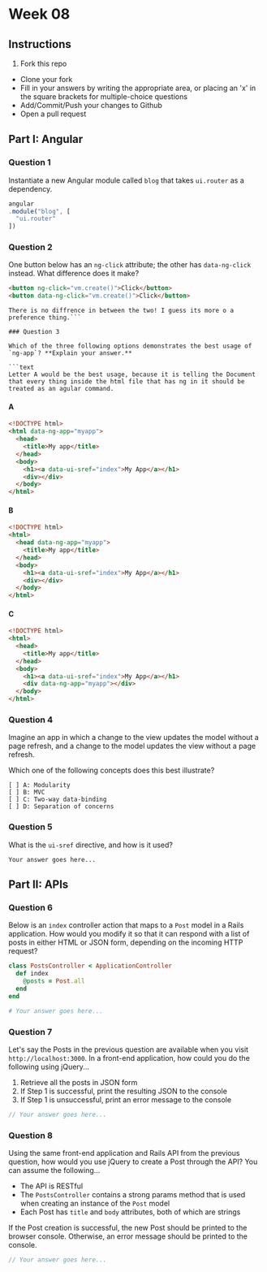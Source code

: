 # Week 08

## Instructions

1. Fork this repo
- Clone your fork
- Fill in your answers by writing the appropriate area, or placing an 'x' in the square brackets for multiple-choice questions
- Add/Commit/Push your changes to Github
- Open a pull request

## Part I: Angular

### Question 1

Instantiate a new Angular module called `blog` that takes `ui.router` as a dependency.

```js
angular
.module("blog", [
  "ui.router"
])
```

### Question 2

One button below has an `ng-click` attribute; the other has `data-ng-click` instead. What difference does it make?

```html
<button ng-click="vm.create()">Click</button>
<button data-ng-click="vm.create()">Click</button>
```

```text
There is no diffrence in between the two! I guess its more o a
preference thing.```

### Question 3

Which of the three following options demonstrates the best usage of `ng-app`? **Explain your answer.**

```text
Letter A would be the best usage, because it is telling the Document that every thing inside the html file that has ng in it should be treated as an agular command.
 ```

#### A

```html
<!DOCTYPE html>
<html data-ng-app="myapp">
  <head>
    <title>My app</title>
  </head>
  <body>
    <h1><a data-ui-sref="index">My App</a></h1>
    <div></div>
  </body>
</html>
```

#### B

```html
<!DOCTYPE html>
<html>
  <head data-ng-app="myapp">
    <title>My app</title>
  </head>
  <body>
    <h1><a data-ui-sref="index">My App</a></h1>
    <div></div>
  </body>
</html>
```

#### C

```html
<!DOCTYPE html>
<html>
  <head>
    <title>My app</title>
  </head>
  <body>
    <h1><a data-ui-sref="index">My App</a></h1>
    <div data-ng-app="myapp"></div>
  </body>
</html>
```

### Question 4

Imagine an app in which a change to the view updates the model without a page refresh, and a change to the model updates the view without a page refresh.

Which one of the following concepts does this best illustrate?

```
[ ] A: Modularity
[ ] B: MVC
[ ] C: Two-way data-binding
[ ] D: Separation of concerns
```

### Question 5

What is the `ui-sref` directive, and how is it used?

```text
Your answer goes here...
```

## Part II: APIs

### Question 6

Below is an `index` controller action that maps to a `Post` model in a Rails application. How would you modify it so that it can respond with a list of posts in either HTML or JSON form, depending on the incoming HTTP request?

```rb
class PostsController < ApplicationController
  def index
    @posts = Post.all
  end
end
```

```rb
# Your answer goes here...
```

### Question 7

Let's say the Posts in the previous question are available when you visit `http://localhost:3000`. In a front-end application, how could you do the following using jQuery...
  1. Retrieve all the posts in JSON form
  2. If Step 1 is successful, print the resulting JSON to the console
  3. If Step 1 is unsuccessful, print an error message to the console

```js
// Your answer goes here...
```

### Question 8

Using the same front-end application and Rails API from the previous question, how would you use jQuery to create a Post through the API? You can assume the following...
* The API is RESTful
* The `PostsController` contains a strong params method that is used when creating an instance of the `Post` model
* Each Post has `title` and `body` attributes, both of which are strings

If the Post creation is successful, the new Post should be printed to the browser console. Otherwise, an error message should be printed to the console.

```js
// Your answer goes here...
```

